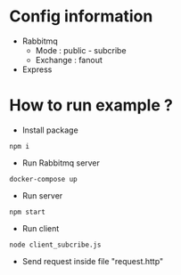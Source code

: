 # Config information

- Rabbitmq
  - Mode : public - subcribe
  - Exchange : fanout
- Express

# How to run example ?

- Install package

`npm i`

- Run Rabbitmq server

`docker-compose up`

- Run server

`npm start`

- Run client

`node client_subcribe.js`

- Send request inside file "request.http"
